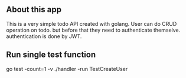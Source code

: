 ## About this app
This is a very simple todo API created with golang.
User can do CRUD operation on todo. but before that they need to authenticate themselve. authentication is done by JWT.

## Run single test function
go test -count=1 -v ./handler -run TestCreateUser
